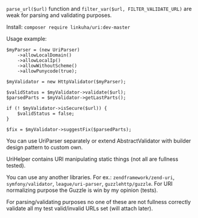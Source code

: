 `parse_url($url)` function and `filter_var($url, FILTER_VALIDATE_URL)` are weak for parsing and validating purposes.

Install:
`composer require linkuha/uri:dev-master`

Usage example:
```
$myParser = (new UriParser)
    ->allowLocalDomain()
    ->allowLocalIp()
    ->allowWithoutScheme()
    ->allowPunycode(true);

$myValidator = new HttpValidator($myParser);
    
$validStatus = $myValidator->validate($url);
$parsedParts = $myValidator->getLastParts();

if (! $myValidator->isSecure($url)) {
    $validStatus = false;
}

$fix = $myValidator->suggestFix($parsedParts);
```

You can use UriParser separately or extend AbstractValidator with builder design pattern to custom own.

UriHelper contains URI manipulating static things (not all are fullness tested).

You can use any another libraries. For ex.: 
`zendframework/zend-uri`, `symfony/validator`, `league/uri-parser`, `guzzlehttp/guzzle`. For URI normalizing purpose the Guzzle is win by my opinion (tests). 

For parsing/validating purposes no one of these are not fullness correctly validate all my test valid/invalid URLs set (will attach later).